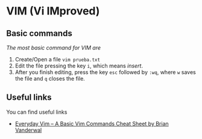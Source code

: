 # VIM (Vi IMproved)

<!-- GETTING STARTED -->

## Basic commands

_The most basic command for VIM are_

1. Create/Open a file ```vim prueba.txt```
2. Edit the file pressing the key ```i```, which means *insert*.
3. After you finish editing, press the key ```esc``` followed by ```:wq```, where ```w``` saves the file and ```q``` closes the file.

<!-- Useful links -->

## Useful links

You can find useful links
* [Everyday Vim – A Basic Vim Commands Cheat Sheet by Brian Vanderwal](https://spin.atomicobject.com/2016/04/19/vim-commands-cheat-sheet/)
